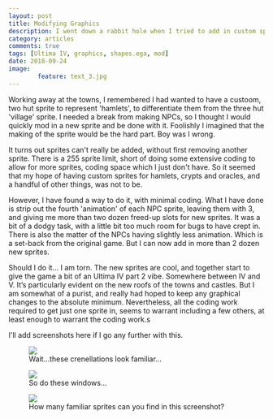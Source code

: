 ```yaml
---
layout: post
title: Modifying Graphics
description: I went down a rabbit hole when I tried to add in custom sprites for the new 'hamlets' and 'crypts'
category: articles
comments: true
tags: [Ultima IV, graphics, shapes.ega, mod]
date: 2018-09-24
image: 
        feature: text_3.jpg
---
```


Working away at the towns, I remembered I had wanted to have a custoom, two hut sprite to represent 'hamlets', to differentiate them from the three hut 'village' sprite. I needed a break from making NPCs, so I thought I would quickly mod in a new sprite and be done with it. Foolishly I imagined that the making of the sprite would be the hard part. Boy was I wrong.

It turns out sprites can't really be added, without first removing another sprite. There is a 255 sprite limit, short of doing some extensive coding to allow for more sprites, coding space which I just don't have. So it seemed that my hope of having custom sprites for hamlets, crypts and oracles, and a handful of other things, was not to be.

However, I have found a way to do it, with minimal coding. What I have done is strip out the fourth 'animation' of each NPC sprite, leaving them with 3, and giving me more than two dozen freed-up slots for new sprites. It was a bit of a dodgy task, with a little bit too much room for bugs to have crept in. There is also the matter of the NPCs having slightly less animation. Which is a set-back from the original game. But I can now add in more than 2 dozen new sprites.

Should I do it… I am torn. The new sprites are cool, and together start to give the game a bit of an Ultima IV part 2 vibe. Somewhere between IV and V. It’s particularly evident on the new roofs of the towns and castles. But I am somewhat of a purist, and really had hoped to keep any graphical changes to the absolute minimum. Nevertheless, all the coding work required to get just one sprite in, seems to warrant including a few others, at least enough to warrant the coding work.s

I'll add screenshots here if I go any further with this.

<figure>
	<img class="ScrollRev" data-tilt src="{{ site.url }}/images/castle_roof_1.png" />
	<figcaption>Wait...these crenellations look familiar...</figcaption>
</figure>

<figure>
	<img class="ScrollRev" data-tilt src="{{ site.url }}/images/castle_roof_2.png" />
	<figcaption>So do these windows...</figcaption>
</figure>

<figure>
	<img class="ScrollRev" data-tilt src="{{ site.url }}/images/gargoyles.png" />
	<figcaption>How many familiar sprites can you find in this screenshot?</figcaption>
</figure>

